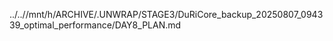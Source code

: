 ../..//mnt/h/ARCHIVE/.UNWRAP/STAGE3/DuRiCore_backup_20250807_094339_optimal_performance/DAY8_PLAN.md